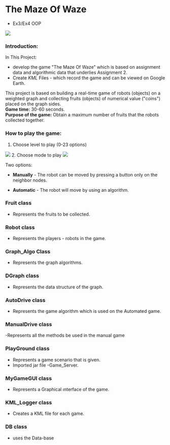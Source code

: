 # The Maze Of Waze
- Ex3/Ex4 OOP

<img src="https://github.com/m3et/Ex3/blob/master/screen%20shot/Screen%20Shot%202020-01-19%20at%2019.46.15.png">

### Introduction:

In This Project:
- develop the game "The Maze Of Waze"
which is based on assignment data and algorithmic data that underlies Assignment 2.
- Create *KML* Files - which record the game and can be viewed on Google Earth.

This project is based on building a real-time game of robots (objects) on a weighted graph and collecting fruits (objects) of numerical value ("coins") placed on the graph sides.\
**Game time:** 30-60 seconds.\
**Purpose of the game:** Obtain a maximum number of fruits that the robots collected together.

### How to play the game:

1. Choose level to play (0-23 options)
<img src="https://github.com/m3et/Ex3/blob/master/screen%20shot/Screen%20Shot%202020-01-19%20at%2019.59.16.png">
2. Choose mode to play
<img src="https://github.com/m3et/Ex3/blob/master/screen%20shot/Screen%20Shot%202020-01-19%20at%2019.59.41.png">

Two options:
- **Manually** -
The robot can be moved by pressing a button only on the neighbor nodes.

- **Automatic** -
The robot will move by using an algorithm.

### Fruit class
- Represents the fruits to be collected.

### Robot class
- Represents the players - robots in the game.

### Graph_Algo Class
- Represents the graph algorithms.

### DGraph class
- Represents the data structure of the graph.

### AutoDrive class
- Represents the game algorithm which is used on the Automated game.

### ManualDrive class
-Represents all the methods be used in the manual game

### PlayGround class
- Represents a game scenario that is given.
- Imported jar file -Game_Server.

### MyGameGUI class
- Represents a Graphical וnterface of the game.

### KML_Logger class
- Creates a KML file for each game.

### DB class
- uses the Data-base
